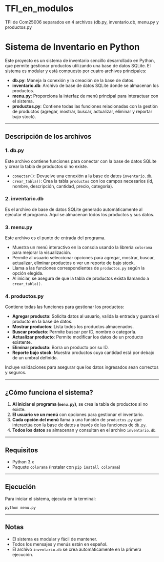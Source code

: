 # TFI_en_modulos
TFI de Com25006 separados en 4 archivos (db.py, inventario.db, menu.py y productos.py
# Sistema de Inventario en Python

Este proyecto es un sistema de inventario sencillo desarrollado en Python, que permite gestionar productos utilizando una base de datos SQLite. El sistema es modular y está compuesto por cuatro archivos principales:

- **db.py**: Maneja la conexión y la creación de la base de datos.
- **inventario.db**: Archivo de base de datos SQLite donde se almacenan los productos.
- **menu.py**: Proporciona la interfaz de menú principal para interactuar con el sistema.
- **productos.py**: Contiene todas las funciones relacionadas con la gestión de productos (agregar, mostrar, buscar, actualizar, eliminar y reportar bajo stock).

---

## Descripción de los archivos

### 1. db.py
Este archivo contiene funciones para conectar con la base de datos SQLite y crear la tabla de productos si no existe.  
- `conectar()`: Devuelve una conexión a la base de datos `inventario.db`.
- `crear_tabla()`: Crea la tabla `productos` con los campos necesarios (id, nombre, descripción, cantidad, precio, categoría).

### 2. inventario.db
Es el archivo de base de datos SQLite generado automáticamente al ejecutar el programa. Aquí se almacenan todos los productos y sus datos.

### 3. menu.py
Este archivo es el punto de entrada del programa.  
- Muestra un menú interactivo en la consola usando la librería `colorama` para mejorar la visualización.
- Permite al usuario seleccionar opciones para agregar, mostrar, buscar, actualizar, eliminar productos o ver un reporte de bajo stock.
- Llama a las funciones correspondientes de `productos.py` según la opción elegida.
- Al iniciar, se asegura de que la tabla de productos exista llamando a `crear_tabla()`.

### 4. productos.py
Contiene todas las funciones para gestionar los productos:
- **Agregar producto**: Solicita datos al usuario, valida la entrada y guarda el producto en la base de datos.
- **Mostrar productos**: Lista todos los productos almacenados.
- **Buscar producto**: Permite buscar por ID, nombre o categoría.
- **Actualizar producto**: Permite modificar los datos de un producto existente.
- **Eliminar producto**: Borra un producto por su ID.
- **Reporte bajo stock**: Muestra productos cuya cantidad está por debajo de un umbral definido.

Incluye validaciones para asegurar que los datos ingresados sean correctos y seguros.

---

## ¿Cómo funciona el sistema?

1. **Al iniciar el programa (`menu.py`)**, se crea la tabla de productos si no existe.
2. **El usuario ve un menú** con opciones para gestionar el inventario.
3. **Cada opción del menú** llama a una función de `productos.py` que interactúa con la base de datos a través de las funciones de `db.py`.
4. **Todos los datos** se almacenan y consultan en el archivo `inventario.db`.

---

## Requisitos

- Python 3.x
- Paquete `colorama` (instalar con `pip install colorama`)

---

## Ejecución

Para iniciar el sistema, ejecuta en la terminal:

```
python menu.py
```

---

## Notas

- El sistema es modular y fácil de mantener.
- Todos los mensajes y menús están en español.
- El archivo `inventario.db` se crea automáticamente en la primera ejecución.

